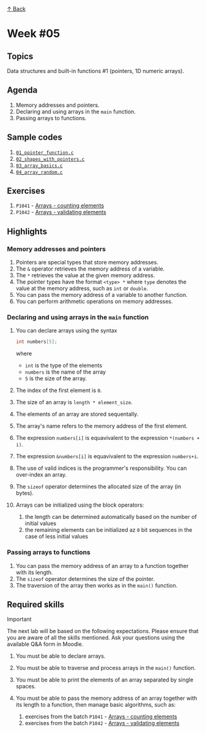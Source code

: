 [↑ Back](../README.md)

# Week #05

## Topics

Data structures and built-in functions #1 (pointers, 1D numeric arrays).

## Agenda

1. Memory addresses and pointers.
1. Declaring and using arrays in the `main` function.
1. Passing arrays to functions.

## Sample codes

1. [`01_pointer_function.c`](./samples/01_pointer_function.c)
1. [`02_shapes_with_pointers.c`](./samples/02_shapes_with_pointers.c)
1. [`03_array_basics.c`](./samples/03_array_basics.c)
1. [`04_array_random.c`](./samples/04_array_random.c)

## Exercises

1. `P1041` - [Arrays - counting elements](./exercises/P1041/README.md)
1. `P1042` - [Arrays - validating elements](./exercises/P1042/README.md)

## Highlights

### Memory addresses and pointers

1. Pointers are special types that store memory addresses.
1. The `&` operator retrieves the memory address of a variable.
1. The `*` retrieves the value at the given memory address.
1. The pointer types have the format `<type> *` where `type` denotes the value at the memory address, such as `int` or `double`.
1. You can pass the memory address of a variable to another function.
1. You can perform arithmetic operations on memory addresses.

### Declaring and using arrays in the `main` function

1. You can declare arrays using the syntax

   ```c
   int numbers[5];
   ```

   where
   
   * `int` is the type of the elements
   * `numbers` is the name of the array
   * `5` is the size of the array.

1. The index of the first element is `0`.
1. The size of an array is `length * element_size`.
1. The elements of an array are stored sequentally.
1. The array's name refers to the memory address of the first element.
1. The expression `numbers[i]` is equavivalent to the expression `*(numbers + i)`.
1. The expression `&numbers[i]` is equavivalent to the expression `numbers+i`.
1. The use of valid indices is the programmer's responsibility. You can over-index an array.
1. The `sizeof` operator determines the allocated size of the array (in bytes).
1. Arrays can be initialized using the block operators:

   1. the length can be determined automatically based on the number of initial values
   1. the remaining elements can be initialized az `0` bit sequences in the case of less initial values

### Passing arrays to functions

1. You can pass the memory address of an array to a function together with its length.
1. The `sizeof` operator determines the size of the pointer.
1. The traversion of the array then works as in the `main()` function.

## Required skills

> [!IMPORTANT]
> The next lab will be based on the following expectations. Please ensure that you are aware of all the skills mentioned. Ask your questions using the available Q&A form in Moodle.

1. You must be able to declare arrays.
1. You must be able to traverse and process arrays in the `main()` function.
1. You must be able to print the elements of an array separated by single spaces.
1. You must be able to pass the memory address of an array together with its length to a function, then manage basic algorithms, such as:

   1. exercises from the batch `P1041` - [Arrays - counting elements](./exercises/P1041/README.md)
   1. exercises from the batch `P1042` - [Arrays - validating elements](./exercises/P1042/README.md)

